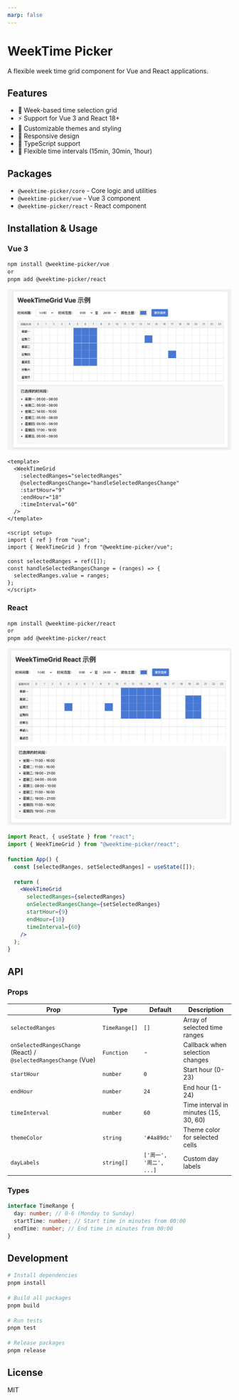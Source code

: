 ```yaml
---
marp: false
---
```


# WeekTime Picker

A flexible week time grid component for Vue and React applications.

## Features

- 📅 Week-based time selection grid
- ⚡ Support for Vue 3 and React 18+
- 🎨 Customizable themes and styling
- 📱 Responsive design
- 🔧 TypeScript support
- 🎯 Flexible time intervals (15min, 30min, 1hour)

## Packages

- `@weektime-picker/core` - Core logic and utilities
- `@weektime-picker/vue` - Vue 3 component
- `@weektime-picker/react` - React component

## Installation & Usage

### Vue 3

```bash
npm install @weektime-picker/vue
or
pnpm add @weektime-picker/react

```

![alt text](./images/vue.png)

```vue
<template>
  <WeekTimeGrid
    :selectedRanges="selectedRanges"
    @selectedRangesChange="handleSelectedRangesChange"
    :startHour="9"
    :endHour="18"
    :timeInterval="60"
  />
</template>

<script setup>
import { ref } from "vue";
import { WeekTimeGrid } from "@weektime-picker/vue";

const selectedRanges = ref([]);
const handleSelectedRangesChange = (ranges) => {
  selectedRanges.value = ranges;
};
</script>
```

### React

```bash
npm install @weektime-picker/react
or
pnpm add @weektime-picker/react
```

![alt text](./images/react.png)

```jsx
import React, { useState } from "react";
import { WeekTimeGrid } from "@weektime-picker/react";

function App() {
  const [selectedRanges, setSelectedRanges] = useState([]);

  return (
    <WeekTimeGrid
      selectedRanges={selectedRanges}
      onSelectedRangesChange={setSelectedRanges}
      startHour={9}
      endHour={18}
      timeInterval={60}
    />
  );
}
```

## API

### Props

| Prop                                                             | Type          | Default                 | Description                           |
| ---------------------------------------------------------------- | ------------- | ----------------------- | ------------------------------------- |
| `selectedRanges`                                                 | `TimeRange[]` | `[]`                    | Array of selected time ranges         |
| `onSelectedRangesChange` (React) / `@selectedRangesChange` (Vue) | `Function`    | -                       | Callback when selection changes       |
| `startHour`                                                      | `number`      | `0`                     | Start hour (0-23)                     |
| `endHour`                                                        | `number`      | `24`                    | End hour (1-24)                       |
| `timeInterval`                                                   | `number`      | `60`                    | Time interval in minutes (15, 30, 60) |
| `themeColor`                                                     | `string`      | `'#4a89dc'`             | Theme color for selected cells        |
| `dayLabels`                                                      | `string[]`    | `['周一', '周二', ...]` | Custom day labels                     |

### Types

```typescript
interface TimeRange {
  day: number; // 0-6 (Monday to Sunday)
  startTime: number; // Start time in minutes from 00:00
  endTime: number; // End time in minutes from 00:00
}
```

## Development

```bash
# Install dependencies
pnpm install

# Build all packages
pnpm build

# Run tests
pnpm test

# Release packages
pnpm release
```

## License

MIT
